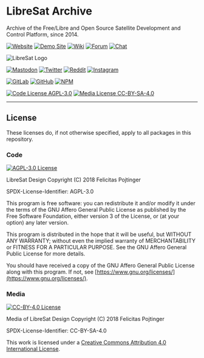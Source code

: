 # LibreSat Archive

Archive of the Free/Libre and Open Source Satellite Development and Control Platform, since 2014.

[![Website](https://img.shields.io/badge/Website-libresat.space-blue.svg)](https://libresat.space)
[![Demo Site](https://img.shields.io/badge/Demo-demo.libresat.space-blue.svg)](https://demo.libresat.space)
[![Wiki](https://img.shields.io/badge/Wiki-wiki.libresat.space-blue.svg)](https://wiki.libresat.space)
[![Forum](https://img.shields.io/badge/Forum-forum.libresat.space-blue.svg)](https://forum.libresat.space/forum)
[![Chat](https://img.shields.io/badge/Chat-chat.libresat.space-blue.svg)](https://chat.libresat.space)

![LibreSat Logo](https://gitlab.com/libresat/design/raw/master/packages/logos/logo--no-padding.png)

[![Mastodon](https://img.shields.io/badge/Mastodon-%40libresat-3088D4.svg?logo=mastodon&style=social)](https://mastodon.cloud/@libresat)
[![Twitter](https://img.shields.io/badge/Twitter-%40libresat-1DA1F2.svg?logo=twitter&style=social)](https://twitter.com/libresat)
[![Reddit](https://img.shields.io/badge/reddit-r%2Flibresat-FF4500.svg?logo=reddit&style=social)](https://www.reddit.com/r/libresat/)
[![Instagram](https://img.shields.io/badge/Instagram-%40libresat-E4405F.svg?logo=instagram&style=social)](https://www.instagram.com/libresat/)

[![GitLab](https://img.shields.io/badge/GitLab-%40libresat-fc6d26.svg?logo=gitlab)](https://gitlab.com/libresat)
[![GitHub](https://img.shields.io/badge/GitHub-%40libresat-181717.svg?logo=github&logoColor=ffffff)](https://github.com/libresat)
[![NPM](https://img.shields.io/badge/npm-%7elibresat-CB3837.svg?logo=npm)](https://www.npmjs.com/~libresat)

[![Code License AGPL-3.0](https://img.shields.io/badge/Code%20License-AGPL--3.0-brightgreen.svg)](https://www.gnu.org/licenses/agpl-3.0.en.html)
[![Media License CC-BY-SA-4.0](https://img.shields.io/badge/Media%20License-CC--BY--SA--4.0-brightgreen.svg)](https://creativecommons.org/licenses/by-sa/4.0/)

---

## License

These licenses do, if not otherwise specified, apply to all packages in this repository.

### Code

[![AGPL-3.0 License](https://www.gnu.org/graphics/agplv3-155x51.png)](https://www.gnu.org/licenses/agpl.html)

LibreSat Design
Copyright (C) 2018 Felicitas Pojtinger

SPDX-License-Identifier: AGPL-3.0

This program is free software: you can redistribute it and/or modify it under the terms of the GNU Affero General Public License as published by the Free Software Foundation, either version 3 of the License, or (at your option) any later version.

This program is distributed in the hope that it will be useful, but WITHOUT ANY WARRANTY; without even the implied warranty of MERCHANTABILITY or FITNESS FOR A PARTICULAR PURPOSE. See the GNU Affero General Public License for more details.

You should have received a copy of the GNU Affero General Public License along with this program. If not, see [https://www.gnu.org/licenses/](https://www.gnu.org/licenses/).

### Media

[![CC-BY-4.0 License](https://licensebuttons.net/l/by-sa/4.0/88x31.png)](https://creativecommons.org/licenses/by-sa/4.0/)

Media of LibreSat Design
Copyright (C) 2018 Felicitas Pojtinger

SPDX-License-Identifier: CC-BY-SA-4.0

This work is licensed under a [Creative Commons Attribution 4.0 International License](https://creativecommons.org/licenses/by-sa/4.0/).
